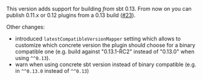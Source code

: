 This version adds support for building _from_ sbt 0.13. From now on you can publish 0.11.x or 0.12
plugins from a 0.13 build ([#23][]).

Other changes:
  * introduced `latestCompatibleVersionMapper` setting which allows to customize which concrete version the
    plugin should choose for a binary compatible one (e.g. build against "0.13.1-RC2" instead of "0.13.0" when using
    `^^0.13`).
  * warn when using concrete sbt version instead of binary compatible (e.g. in `^^0.13.0` instead of `^^0.13`)

[#23]: https://github.com/jrudolph/sbt-cross-building/issues/23
